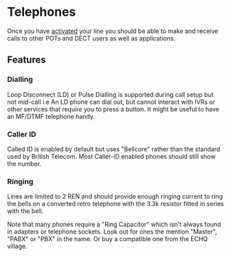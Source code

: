 # Telephones

Once you have [activated](getting_started/#activating-your-line) your line you should be able to make and receive calls to other POTs and DECT users as well as applications.

## Features

### Dialling 
Loop Disconnect (LD) or Pulse Dialling is supported during call setup but not mid-call i.e An LD phone can dial out, but cannot interact with IVRs or other services that require you to press a button. It might be useful to have an MF/DTMF telephone handy.

### Caller ID
Called ID is enabled by default but uses "Bellcore" rather than the standard used by British Telecom. Most Caller-ID enabled phones should still show the number.

### Ringing
Lines are limited to 2 REN and should provide enough ringing current to ring the bells on a converted retro telephone with the 3.3k resistor fitted in series with the bell.

Note that many phones require a "Ring Capacitor" which isn't always found in adapters or telephone sockets. Look out for ones the mention "Master", "PABX" or "PBX" in the name. Or buy a compatible one from the ECHQ village.
